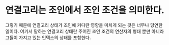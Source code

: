 # 연결고리는 조인에서 조인 조건을 의미한다. 
그렇기 때문에 연결고리 상태가 조인에 커다란 영향을 미치게 되는 것은 너무나 당연한 일이다. 여기서 말하는 연결고리 상태란 주어진 조인 조건의 연산자의 형태 뿐만 아니라 그들이 가지고 있는 인덱스의 상태를 포함한다.